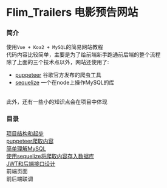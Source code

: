 Flim_Trailers 电影预告网站
===
### 简介
使用`Vue + Koa2 + MySQL`的简易网站教程<br>
代码内容比较简单，主要是为了给前端新手跑通前后端的整个流程<br>
除了上面的三个技术点以外，网站还使用了:<br>
* [puppeteer](https://github.com/GoogleChrome/puppeteer) 谷歌官方发布的爬虫工具
* [sequelize](https://github.com/sequelize/sequelize) 一个在node上操作MySQL的库
<br>
此外，还有一些小的知识点会在项目中体现

### 目录
[项目结构和起步](https://github.com/saitoChen/film_trailers/blob/master/book/1.md)<br>
[puppeteer爬取内容](https://github.com/saitoChen/film_trailers/blob/master/book/2.md)<br>
[简单理解MySQL](https://github.com/saitoChen/film_trailers/blob/master/book/3.md)<br>
[使用sequelize将爬取内容存入数据库](https://github.com/saitoChen/film_trailers/blob/master/book/4.md)<br>
[JWT和后端接口设计](https://github.com/saitoChen/film_trailers/blob/master/book/5.md)<br>
前端页面<br>
前后端联调<br>

